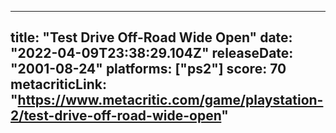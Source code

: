
---
title: "Test Drive Off-Road Wide Open"
date: "2022-04-09T23:38:29.104Z"
releaseDate: "2001-08-24"
platforms: ["ps2"]
score: 70
metacriticLink: "https://www.metacritic.com/game/playstation-2/test-drive-off-road-wide-open"
---
